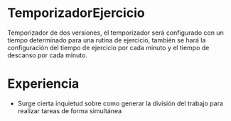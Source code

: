 # TemporizadorEjercicio
Temporizador de dos versiones, el temporizador será configurado con un tiempo determinado para una rutina de ejercicio, también se hará la configuración del tiempo de ejercicio por cada minuto y el tiempo de descanso por cada minuto.

# Experiencia

* Surge cierta inquietud sobre como generar la división del trabajo para realizar tareas de forma simultánea
